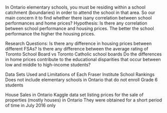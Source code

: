 In Ontario elementary schools, you must be residing within a school catchment (boundaries) in order to attend the school in that area. 
So our main concern it to find whether there isany correlation between school performances and home prices?
Hypothesis: 
Is there any correlation between school performance and housing prices. The better the school performance the higher the housing prices.

Research Questions:
Is there any difference in housing prices between different FSAs?
Is there any difference between the average rating of Toronto School Board vs Toronto Catholic school boards
Do the differences in home prices contribute to the educational disparities that occur between low and middle to high-income students?


Data Sets Used and Limitations of Each
Fraser Institute School Rankings
Does not include elementary schools in Ontario that do not enroll Grade 6 students

House Sales in Ontario
Kaggle data set listing prices for the sale of properties (mostly houses) in Ontario
They were obtained for a short period of time in July 2016 only

